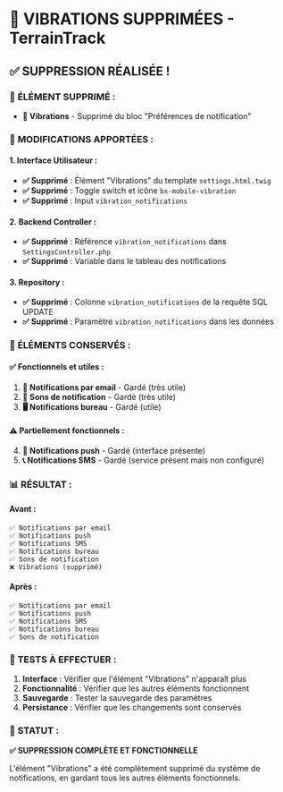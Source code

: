 # 📳 VIBRATIONS SUPPRIMÉES - TerrainTrack

## ✅ **SUPPRESSION RÉALISÉE !**

### 🎯 **ÉLÉMENT SUPPRIMÉ :**
- **📳 Vibrations** - Supprimé du bloc "Préférences de notification"

### 🔧 **MODIFICATIONS APPORTÉES :**

#### **1. Interface Utilisateur :**
- **✅ Supprimé** : Élément "Vibrations" du template `settings.html.twig`
- **✅ Supprimé** : Toggle switch et icône `bx-mobile-vibration`
- **✅ Supprimé** : Input `vibration_notifications`

#### **2. Backend Controller :**
- **✅ Supprimé** : Référence `vibration_notifications` dans `SettingsController.php`
- **✅ Supprimé** : Variable dans le tableau des notifications

#### **3. Repository :**
- **✅ Supprimé** : Colonne `vibration_notifications` de la requête SQL UPDATE
- **✅ Supprimé** : Paramètre `vibration_notifications` dans les données

### 🎯 **ÉLÉMENTS CONSERVÉS :**

#### **✅ Fonctionnels et utiles :**
1. **📧 Notifications par email** - Gardé (très utile)
2. **🔔 Sons de notification** - Gardé (très utile) 
3. **🖥️ Notifications bureau** - Gardé (utile)

#### **⚠️ Partiellement fonctionnels :**
4. **📱 Notifications push** - Gardé (interface présente)
5. **📞 Notifications SMS** - Gardé (service présent mais non configuré)

### 📊 **RÉSULTAT :**

#### **Avant :**
```
✅ Notifications par email
✅ Notifications push  
✅ Notifications SMS
✅ Notifications bureau
✅ Sons de notification
❌ Vibrations (supprimé)
```

#### **Après :**
```
✅ Notifications par email
✅ Notifications push
✅ Notifications SMS  
✅ Notifications bureau
✅ Sons de notification
```

### 🧪 **TESTS À EFFECTUER :**

1. **Interface** : Vérifier que l'élément "Vibrations" n'apparaît plus
2. **Fonctionnalité** : Vérifier que les autres éléments fonctionnent
3. **Sauvegarde** : Tester la sauvegarde des paramètres
4. **Persistance** : Vérifier que les changements sont conservés

### 🎯 **STATUT :**
**✅ SUPPRESSION COMPLÈTE ET FONCTIONNELLE**

L'élément "Vibrations" a été complètement supprimé du système de notifications, en gardant tous les autres éléments fonctionnels.
